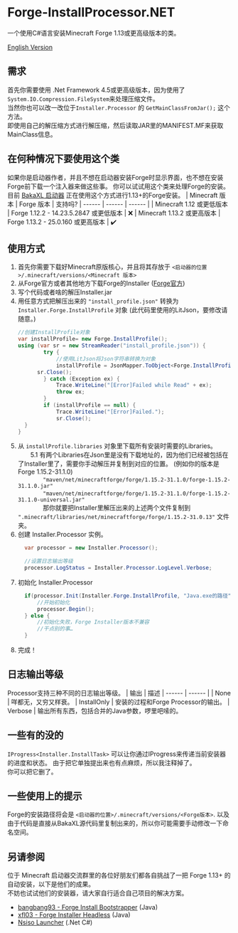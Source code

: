 # Forge-InstallProcessor.NET
一个使用C#语言安装Minecraft Forge 1.13或更高级版本的类。

[English Version](https://github.com/TT702/Forge-InstallProcessor.NET/blob/master/README.md)

## 需求
首先你需要使用 .Net Framework 4.5或更高级版本，因为使用了`System.IO.Compression.FileSystem`来处理压缩文件。  
当然你也可以改一改位于`Installer.Processor` 的 `GetMainClassFromJar();` 这个方法。  
即使用自己的解压缩方式进行解压缩，然后读取JAR里的MANIFEST.MF来获取MainClass信息。

## 在何种情况下要使用这个类
如果你是启动器作者，并且不想在启动器安装Forge时显示界面，也不想在安装Forge前下载一个注入器来做这些事。
你可以试试用这个类来处理Forge的安装。目前 [BakaXL 启动器](http://www.BakaXL.com/) 正在使用这个方式进行1.13+的Forge安装。
| Minecraft 版本 | Forge 版本 | 支持吗?
| ------ | ------ | ------ |
| Minecraft 1.12 或更低版本 | Forge 1.12.2 - 14.23.5.2847 或更低版本 | :x:
| Minecraft 1.13.2 或更高版本 | Forge 1.13.2 - 25.0.160 或更高版本 | :heavy_check_mark:

## 使用方式
1. 首先你需要下载好Minecraft原版核心，并且将其存放于 `<启动器的位置>/.minecraft/versions/<Minecraft 版本>`
2. 从Forge官方或者其他地方下载Forge的Installer ([Forge官方](https://files.minecraftforge.net/))
3. 写个代码或者啥的解压Installer.jar
4. 用任意方式把解压出来的 `"install_profile.json"` 转换为 `Installer.Forge.InstallProfile` 对象 (此代码里使用的LitJson，要修改请随意。)
    ```csharp
    //创建InstallProfile对象
    var installProfile= new Forge.InstallProfile();
    using (var sr = new StreamReader("install_profile.json")) {
			try {
			    //使用LitJson将Json字符串转换为对象
			    installProfile = JsonMapper.ToObject<Forge.InstallProfile>(sr.ReadToEnd());
          sr.Close();
			} catch (Exception ex) {
			    Trace.WriteLine("[Error]Failed while Read" + ex);
			    throw ex;
			}
			if (installProfile == null) {
			    Trace.WriteLine("[Error]Failed.");
		    	sr.Close();
      }
    }
    ```
5. 从 `installProfile.libraries` 对象里下载所有安装时需要的Libraries。   
&emsp;&emsp;5.1 有两个Libraries在Json里是没有下载地址的，因为他们已经被包括在了Installer里了，需要你手动解压并复制到对应的位置。 (例如你的版本是Forge 1.15.2-31.1.0)  
&emsp;&emsp;&emsp;&emsp;`"maven/net/minecraftforge/forge/1.15.2-31.1.0/forge-1.15.2-31.1.0.jar"`  
&emsp;&emsp;&emsp;&emsp;`"maven/net/minecraftforge/forge/1.15.2-31.1.0/forge-1.15.2-31.1.0-universal.jar"`  
&emsp;&emsp;&emsp;&emsp;那你就要把Installer里解压出来的上述两个文件复制到 `".minecraft/libraries/net/minecraftforge/forge/1.15.2-31.0.13"` 文件夹。
6. 创建 Installer.Processor 实例。
    ```csharp
      var processor = new Installer.Processor();
      
      //设置日志输出等级
      processor.LogStatus = Installer.Processor.LogLevel.Verbose;
    ```
7. 初始化 Installer.Processor
    ```csharp
      if(processor.Init(Installer.Forge.InstallProfile, "Java.exe的路径")) {
          //开始初始化
          processor.Begin();
      } else { 
          //初始化失败，Forge Installer版本不兼容
          //干点别的事…
      }
    ```
8. 完成！

## 日志输出等级
Processor支持三种不同的日志输出等级。
| 输出 | 描述
| ------ | ------ |
| None | 咩都无，又穷又样衰。
| InstallOnly | 安装的过程和Forge Processor的输出。
| Verbose | 输出所有东西，包括合并的Java参数，啰里吧嗦的。

## 一些有的没的
`IProgress<Installer.InstallTask>` 可以让你通过IProgress来传递当前安装器的进度和状态。
由于把它单独提出来也有点麻烦，所以我注释掉了。  
你可以把它删了。  

## 一些使用上的提示
Forge的安装路径将会是 `<启动器的位置>/.minecraft/versions/<Forge版本>`.
以及由于代码是直接从BakaXL源代码里复制出来的，所以你可能需要手动修改一下命名空间。

## 另请参阅
位于 Minecraft 启动器交流群里的各位好朋友们都各自挑战了一把 Forge 1.13+ 的自动安装，以下是他们的成果。  
不妨也试试他们的安装器，请大家自行适合自己项目的解决方案。
* [bangbang93 - Forge Install Bootstrapper](https://github.com/bangbang93/forge-install-bootstrapper) (Java)
* [xfl03 - Forge Installer Headless](https://github.com/xfl03/ForgeInstallerHeadless) (Java)
* [Nsiso Launcher](https://github.com/Nsiso/NsisoLauncher/tree/dev/src/NsisoLauncherCore/Util/Installer/Forge) (.Net C#)
